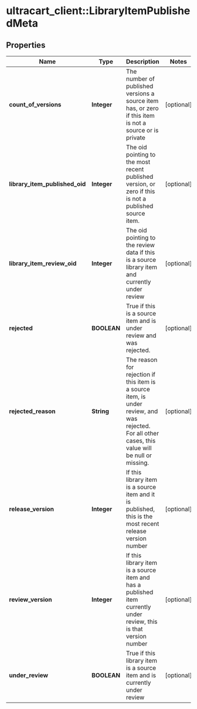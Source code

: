 # ultracart_client::LibraryItemPublishedMeta

## Properties
Name | Type | Description | Notes
------------ | ------------- | ------------- | -------------
**count_of_versions** | **Integer** | The number of published versions a source item has, or zero if this item is not a source or is private | [optional] 
**library_item_published_oid** | **Integer** | The oid pointing to the most recent published version, or zero if this is not a published source item. | [optional] 
**library_item_review_oid** | **Integer** | The oid pointing to the review data if this is a source library item and currently under review | [optional] 
**rejected** | **BOOLEAN** | True if this is a source item and is under review and was rejected. | [optional] 
**rejected_reason** | **String** | The reason for rejection if this item is a source item, is under review, and was rejected.  For all other cases, this value will be null or missing. | [optional] 
**release_version** | **Integer** | If this library item is a source item and it is published, this is the most recent release version number | [optional] 
**review_version** | **Integer** | If this library item is a source item and has a published item currently under review, this is that version number | [optional] 
**under_review** | **BOOLEAN** | True if this library item is a source item and is currently under review | [optional] 


